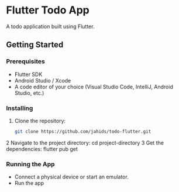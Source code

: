 

# Flutter Todo App

A todo application built using Flutter.

## Getting Started

### Prerequisites

- Flutter SDK
- Android Studio / Xcode
- A code editor of your choice (Visual Studio Code, IntelliJ, Android Studio, etc.)

### Installing

1. Clone the repository:

   ```sh
   git clone https://github.com/jahids/todo-flutter.git

 2   Navigate to the project directory: cd project-directory
 3 Get the dependencies: flutter pub get

 ### Running the App
- Connect a physical device or start an emulator.
- Run the app 

